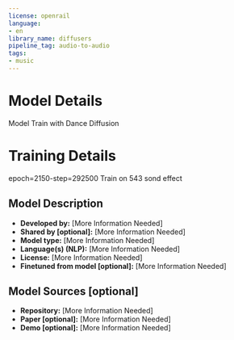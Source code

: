 ```yaml
---
license: openrail
language:
- en
library_name: diffusers
pipeline_tag: audio-to-audio
tags:
- music
---
```

# Model Details
<!-- Address questions around how the model is intended to be used, including the foreseeable users of the model and those affected by the model. -->
Model Train with Dance Diffusion

# Training Details

epoch=2150-step=292500 Train on 543 sond effect


## Model Description
<!-- Provide a longer summary of what this model is. -->
- **Developed by:** [More Information Needed]
- **Shared by [optional]:** [More Information Needed]
- **Model type:** [More Information Needed]
- **Language(s) (NLP):** [More Information Needed]
- **License:** [More Information Needed]
- **Finetuned from model [optional]:** [More Information Needed]

## Model Sources [optional]
<!-- Provide the basic links for the model. -->
- **Repository:** [More Information Needed]
- **Paper [optional]:** [More Information Needed]
- **Demo [optional]:** [More Information Needed]